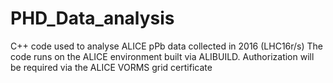 # PHD_Data_analysis
C++ code used to analyse ALICE pPb data collected in 2016 (LHC16r/s)
The code runs on the ALICE environment built via ALIBUILD.
Authorization will be required via the ALICE VORMS grid certificate
